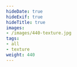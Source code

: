```yaml
---
hideDate: true
hideExif: true
hideTitle: true
images:
- /images/440-texture.jpg
tags:
- all
- texture
weight: 440
---
```

